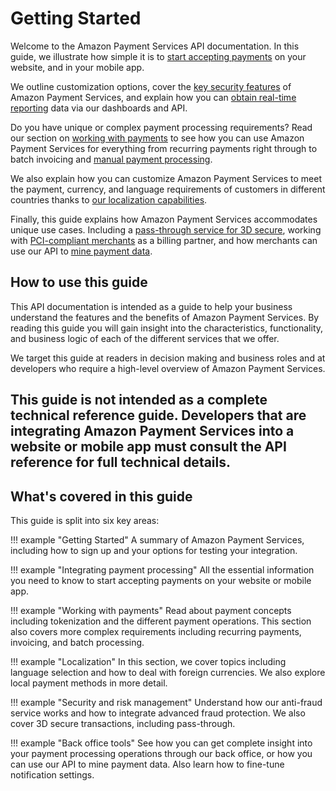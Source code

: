 Getting Started
===============

Welcome to the Amazon Payment Services API documentation. In this guide,
we illustrate how simple it is to [start accepting
payments](22.md) on your website, and in your mobile app.

We outline customization options, cover the [key security
features](50.md) of Amazon Payment Services, and explain how you
can [obtain real-time reporting](60.md) data via our dashboards
and API.

Do you have unique or complex payment processing requirements? Read our
section on [working with payments](30.md) to see how you can use
Amazon Payment Services for everything from recurring payments right
through to batch invoicing and [manual payment
processing](33.md).

We also explain how you can customize Amazon Payment Services to meet
the payment, currency, and language requirements of customers in
different countries thanks to [our localization
capabilities](40.md).

Finally, this guide explains how Amazon Payment Services accommodates
unique use cases. Including a [pass-through service for 3D
secure](54.md), working with [PCI-compliant
merchants](37.md) as a billing partner, and how merchants can
use our API to [mine payment data](63.md).

How to use this guide
---------------------

This API documentation is intended as a guide to help your business
understand the features and the benefits of Amazon Payment Services. By
reading this guide you will gain insight into the characteristics,
functionality, and business logic of each of the different services that
we offer.

We target this guide at readers in decision making and business roles
and at developers who require a high-level overview of Amazon Payment
Services.

This guide is not intended as a complete technical reference guide.
Developers that are integrating Amazon Payment Services into a website
or mobile app must consult the API reference for full technical details.
---

What's covered in this guide
----------------------------

This guide is split into six key areas:

!!! example  "Getting Started"
    A summary of Amazon Payment Services, including how to sign up and your options for testing your integration.

!!! example  "Integrating payment processing"
    All the essential information you need to know to start accepting payments on your website or mobile app. 

!!! example  "Working with payments"
    Read about payment concepts including tokenization and the different payment operations. This section also covers more complex requirements including recurring payments, invoicing, and batch processing.

!!! example  "Localization"
    In this section, we cover topics including language selection and how to deal with foreign currencies. We also explore local payment methods in more detail.

!!! example  "Security and risk management"
    Understand how our anti-fraud service works and how to integrate advanced fraud protection. We also cover 3D secure transactions, including pass-through. 

!!! example  "Back office tools"
    See how you can get complete insight into your payment processing operations through our back office, or how you can use our API to mine payment data. Also learn how to fine-tune notification settings.



